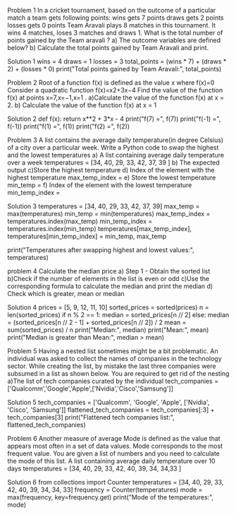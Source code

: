 Problem 1
In a cricket tournament, based on the outcome of a particular match a team gets following points:
wins gets 7 points
draws gets 2 points
losses gets 0 points
Team Aravali plays 8 matches in this tournament. It wins 4 matches, loses 3 matches and draws 1. What is the total number of points gained by the Team aravali ?
a) The outcome variables are defined below?
b) Calculate the total points gained by Team Aravali and print.

Solution 1
wins = 4
draws = 1
losses = 3
total_points = (wins * 7) + (draws * 2) + (losses * 0)
print("Total points gained by Team Aravali:", total_points)


Problem 2
Root of a function  f(x)  is defined as the value  x  where  f(x)=0 
Consider a quadratic function  f(x)=x2+3x−4 
Find the value of the function  f(x)  at points  x=7,x=−1,x=1 .
  a)Calculate the value of the function f(x) at x = 2.
  b) Calculate the value of the function f(x) at x = 1

Solution 2
def f(x):
    return x**2 + 3*x - 4
print("f(7) =", f(7))
print("f(-1) =", f(-1))
print("f(1) =", f(1))
print("f(2) =", f(2))



Problem 3
A list contains the average daily temperature(in degree Celsius) of a city over a particular week. Write a Python code to swap the highest and the lowest temperatures
a) A list containing average daily temperature over a week 
temperatures = [34, 40, 29, 33, 42, 37, 39 ]
b) The expected output 
c)Store the highest temperature
d) Index of the element with the highest temperature
max_temp_index = 
e) Store the lowest temperature 
min_temp = 
f) Index of the element with the lowest temperature
min_temp_index = 

Solution 3
temperatures = [34, 40, 29, 33, 42, 37, 39]
max_temp = max(temperatures)
min_temp = min(temperatures)
max_temp_index = temperatures.index(max_temp)
min_temp_index = temperatures.index(min_temp)
temperatures[max_temp_index], temperatures[min_temp_index] = min_temp, max_temp

print("Temperatures after swapping highest and lowest values:", temperatures)

problem 4
Calculate the median price
a) Step 1 - Obtain the sorted list
b)Check if the number of elements in the list is even or odd
c)Use the corresponding formula to calculate the median and print the median
d) Check which is greater, mean or median

Solution 4
prices = [5, 9, 12, 11, 10]
sorted_prices = sorted(prices)
n = len(sorted_prices)
if n % 2 == 1:
    median = sorted_prices[n // 2] 
else:
    median = (sorted_prices[n // 2 - 1] + sorted_prices[n // 2]) / 2 
mean = sum(sorted_prices) / n
print("Median:", median)
print("Mean:", mean)
print("Median is greater than Mean:", median > mean)

Problem 5
Having a nested list sometimes might be a bit problematic. An individual was asked to collect the names of companies in the technology sector.
 While creating the list, by mistake the last three companies were subsumed in a list as shown below. You are required to get rid of the nesting
a)The list of tech companies curated by the individual
tech_companies = ['Qualcomm','Google','Apple',['Nvidia','Cisco','Samsung']]

Solution 5
tech_companies = ['Qualcomm', 'Google', 'Apple', ['Nvidia', 'Cisco', 'Samsung']]
flattened_tech_companies = tech_companies[:3] + tech_companies[3]
print("Flattened tech companies list:", flattened_tech_companies)

Problem 6
Another measure of average
Mode is defined as the value that appears most often in a set of data values. Mode corresponds to the most frequent value.
You are given a list of numbers and you need to calculate the mode of this list.
A list containing average daily temperature over 10 days
temperatures = [34, 40, 29, 33, 42, 40, 39, 34, 34,33 ]

Solution 6
from collections import Counter
temperatures = [34, 40, 29, 33, 42, 40, 39, 34, 34, 33]
frequency = Counter(temperatures)
mode = max(frequency, key=frequency.get)
print("Mode of the temperatures:", mode)


